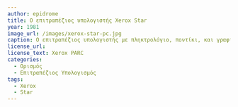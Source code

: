 ```yaml
---
author: epidrome
title: Ο επιτραπέζιος υπολογιστής Xerox Star
year: 1981
image_url: /images/xerox-star-pc.jpg
caption: Ο επιτραπέζιος υπολογιστής με πληκτρολόγιο, ποντίκι, και γραφική επιφάνεια εργασίας (παράθυρα, εικονίδια, φάκελοι) που δημιουργήθηκε από τη Xerox στα τέλη της δεκαετίας του 1970 λίγο διαφέρει από τον μοντέρνο επιτραπέζιο υπολογιστή.
license_url:
license_text: Xerox PARC
categories:
  - Ορισμός
  - Επιτραπέζιος Υπολογισμός
tags:
  - Xerox
  - Star
---
```

